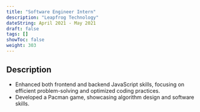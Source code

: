 ```yaml
---
title: "Software Engineer Intern"
description: "Leapfrog Technology"
dateString: April 2021 - May 2021
draft: false
tags: []
showToc: false
weight: 303
--- 
```

## Description


- Enhanced both frontend and backend JavaScript skills, focusing on efficient problem-solving and optimized coding practices.
- Developed a Pacman game, showcasing algorithm design and software skills.